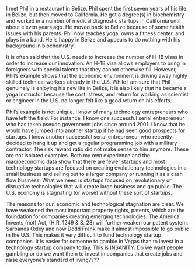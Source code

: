 
I met Phil in a restaurant in Belize. Phil spent the first seven years of his life in Belize, but then moved to California. He got a degree(s) in biochemistry and worked in a number of medical diagnostic startups in California until about eleven years ago. He moved back to Belize because of some health issues with his parents. Phil now teaches yoga, owns a fitness center, and plays in a band. He is happy in Belize and appears to do nothing with his background in biochemistry.

It is often said that the U.S. needs to increase the number of H-1B visas in order to increase our innovation. An H-1B visa allows employers to bring in foreigners with special talents that they cannot otherwise fill. However, Phil’s example shows that the economic environment is driving away highly skilled technical workers already in the U.S. While I am sure that Phil genuinely is enjoying his new life in Belize, it is also likely that he became a yoga instructor because the cost, stress, and return for working as scientist or engineer in the U.S. no longer felt like a good return on his efforts.

Phil’s example is not unique. I know of many technology entrepreneurs who have left the field. For instance, I know one successful serial entrepreneur who has taken pseudo government jobs since around 2001. I know that he would have jumped into another startup if he had seen good prospects for startups. I know another successful serial entrepreneur who recently decided to hang it up and get a regular programming job with a military contractor. The risk reward ratio did not make sense to him anymore. These are not isolated examples. Both my own experience and the macroeconomic data show that there are fewer startups and most technology startups are focused on creating evolutionary technologies in a small business and selling out to a larger company or running it as a cash flow business. What we need is startups focused on revolutionary or disruptive technologies that will create large business and go public. The U.S. economy is stagnating (or worse) without these sort of startups.

The reasons for our. economic and technological stagnation are clear. We have weakened the most important property rights, patents, which are the foundation for companies creating emerging technologies. The America Invents (not) Act, (H.R. 1249 & S. 23) will further weaken our patent system. Sarbanes Oxley and now Dodd Frank make it almost impossible to go public in the U.S. This makes it very difficult to fund technology startup companies. It is easier for someone to gamble in Vegas than to invest in a technology startup company today. This is INSANITY. Do we want people gambling or do we want them to invest in companies that create jobs and raise everyone’s standard of living????